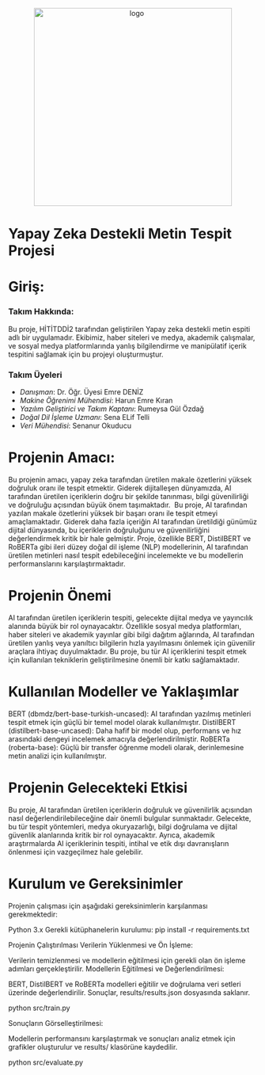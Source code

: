 <p align="center">
  <img src="https://github.com/HITITDDI2/hititddi2./blob/main/hititddi2-logo.png?raw=true" width="400" alt="logo">
</p>


# Yapay Zeka Destekli Metin Tespit Projesi
# Giriş:
### Takım Hakkında:

Bu proje, HİTİTDDİ2 tarafından geliştirilen Yapay zeka destekli metin espiti adlı bir uygulamadır. Ekibimiz, haber siteleri ve medya, akademik çalışmalar, ve sosyal medya platformlarında yanlış bilgilendirme ve manipülatif içerik tespitini sağlamak için bu projeyi oluşturmuştur.

### Takım Üyeleri
- *Danışman*: Dr. Öğr. Üyesi Emre DENİZ
- *Makine Öğrenimi Mühendisi*: Harun Emre Kıran
- *Yazılım Geliştirici ve Takım Kaptanı*: Rumeysa Gül Özdağ
- *Doğal Dil İşleme Uzmanı*: Sena ELif Telli 
- *Veri Mühendisi*: Senanur Okuducu


# Projenin Amacı:
Bu projenin amacı, yapay zeka tarafından üretilen makale özetlerini yüksek doğruluk oranı ile tespit etmektir. 
Giderek dijitalleşen dünyamızda, AI tarafından üretilen içeriklerin doğru bir şekilde tanınması, bilgi güvenilirliği ve doğruluğu açısından büyük önem taşımaktadır. 
Bu proje, AI tarafından yazılan makale özetlerini yüksek bir başarı oranı ile tespit etmeyi amaçlamaktadır. 
Giderek daha fazla içeriğin AI tarafından üretildiği günümüz dijital dünyasında, bu içeriklerin doğruluğunu 
ve güvenilirliğini değerlendirmek kritik bir hale gelmiştir. Proje, özellikle BERT, DistilBERT ve RoBERTa gibi 
ileri düzey doğal dil işleme (NLP) modellerinin, AI tarafından üretilen metinleri nasıl tespit edebileceğini 
incelemekte ve bu modellerin performanslarını karşılaştırmaktadır.

# Projenin Önemi
AI tarafından üretilen içeriklerin tespiti, gelecekte dijital medya ve yayıncılık alanında büyük bir rol oynayacaktır. 
Özellikle sosyal medya platformları, haber siteleri ve akademik yayınlar gibi bilgi dağıtım ağlarında, AI tarafından 
üretilen yanlış veya yanıltıcı bilgilerin hızla yayılmasını önlemek için güvenilir araçlara ihtiyaç duyulmaktadır. Bu 
proje, bu tür AI içeriklerini tespit etmek için kullanılan tekniklerin geliştirilmesine önemli bir katkı sağlamaktadır.

# Kullanılan Modeller ve Yaklaşımlar
BERT (dbmdz/bert-base-turkish-uncased): AI tarafından yazılmış metinleri tespit etmek için güçlü bir temel model olarak kullanılmıştır.
DistilBERT (distilbert-base-uncased): Daha hafif bir model olup, performans ve hız arasındaki dengeyi incelemek amacıyla değerlendirilmiştir.
RoBERTa (roberta-base): Güçlü bir transfer öğrenme modeli olarak, derinlemesine metin analizi için kullanılmıştır.

# Projenin Gelecekteki Etkisi
Bu proje, AI tarafından üretilen içeriklerin doğruluk ve güvenilirlik açısından nasıl değerlendirilebileceğine dair önemli bulgular sunmaktadır. 
Gelecekte, bu tür tespit yöntemleri, medya okuryazarlığı, bilgi doğrulama ve dijital güvenlik alanlarında kritik bir rol oynayacaktır. Ayrıca, 
akademik araştırmalarda AI içeriklerinin tespiti, intihal ve etik dışı davranışların önlenmesi için vazgeçilmez hale gelebilir.

# Kurulum ve Gereksinimler
Projenin çalışması için aşağıdaki gereksinimlerin karşılanması gerekmektedir:

Python 3.x
Gerekli kütüphanelerin kurulumu:
pip install -r requirements.txt

Projenin Çalıştırılması
Verilerin Yüklenmesi ve Ön İşleme:

Verilerin temizlenmesi ve modellerin eğitilmesi için gerekli olan ön işleme adımları gerçekleştirilir.
Modellerin Eğitilmesi ve Değerlendirilmesi:

BERT, DistilBERT ve RoBERTa modelleri eğitilir ve doğrulama veri setleri üzerinde değerlendirilir.
Sonuçlar, results/results.json dosyasında saklanır.

python src/train.py

Sonuçların Görselleştirilmesi:

Modellerin performansını karşılaştırmak ve sonuçları analiz etmek için grafikler oluşturulur ve results/ klasörüne kaydedilir.

python src/evaluate.py

